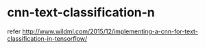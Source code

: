 # cnn-text-classification-n
refer http://www.wildml.com/2015/12/implementing-a-cnn-for-text-classification-in-tensorflow/
